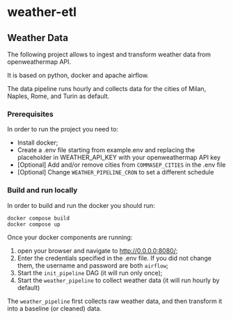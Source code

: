 # weather-etl

## Weather Data 

The following project allows to ingest and transform weather data from 
openweathermap API.

It is based on python, docker and apache airflow.

The data pipeline runs hourly and collects data for the cities of Milan, Naples, Rome, and Turin as default.

###
### Prerequisites
In order to run the project you need to:
* Install docker;
* Create a .env file starting from example.env and replacing the placeholder in WEATHER_API_KEY with your
  openweathermap API key
* [Optional] Add and/or remove cities from `COMMASEP_CITIES` in the .env file
* [Optional] Change `WEATHER_PIPELINE_CRON` to set a different schedule


###
### Build and run locally
In order to build and run the docker you should run:

    docker compose build
    docker compose up

Once your docker components are running:
1. open your browser and navigate to http://0.0.0.0:8080/;
2. Enter the credentials specified in the .env file. If you did not change them,
the username and password are both `airflow`;
3. Start the `init_pipeline` DAG (it will run only once);
4. Start the `weather_pipeline` to collect weather data (it will run hourly by default)


The `weather_pipeline` first collects raw weather data, and then transform it 
into a baseline (or cleaned) data.


